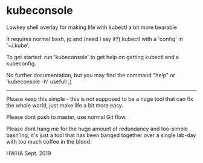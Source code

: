 # kubeconsole
Lowkey shell overlay for making life with kubectl a bit more bearable

It requires normal bash, jq and (need I say it?) kubectl with a 'config'
in '~/.kube'.

To get started: run 'kubeconsole' to get help on getting kubectl and a kubeconfig.

No further documentation, but you may find the command "help" or 'kubeconsole -h' usefull ;)

---

Please keep this simple - this is not supposed to be a huge tool that
can fix the whole world, just make life a bit more easy.

Please dont push to master, use normal Git flow.

Please dont hang me for the huge amount of redundancy and too-simple
bash'ing, it's just a tool that has been banged together over a single
lab-day with too much coffee in the blood.

HWHA Sept. 2019


